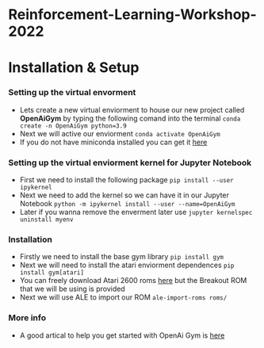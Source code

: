 # Reinforcement-Learning-Workshop-2022

# Installation & Setup
### Setting up the virtual envorment 
- Lets create a new virtual enviorment to house our new project called **OpenAiGym** by typing the following comand into the terminal `conda create -n OpenAiGym python=3.9`
- Next we will active our enviorment `conda activate OpenAiGym`
- If you do not have miniconda installed you can get it [here](https://docs.conda.io/en/latest/miniconda.html) 

### Setting up the virtual enviorment kernel for Jupyter Notebook
- First we need to install the following package `pip install --user ipykernel`
- Next we need to add the kernel so we can have it in our Jupyter Notebook `python -m ipykernel install --user --name=OpenAiGym`
- Later if you wanna remove the enverment later use `jupyter kernelspec uninstall myenv`

### Installation
- Firstly we need to install the base gym library `pip install gym` 
- Next we will need to install the atari enviorment dependences `pip install gym[atari]`
- You can freely download Atari 2600 roms [here](#http://www.atarimania.com/rom_collection_archive_atari_2600_roms.html) but the Breakout ROM that we will be using is provided 
- Next we will use ALE to import our ROM `ale-import-roms roms/`


### More info
- A good artical to help you get started with OpenAi Gym is [here](#https://blog.paperspace.com/getting-started-with-openai-gym/)
